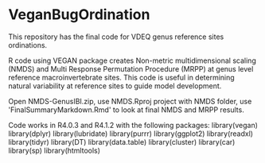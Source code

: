 # VeganBugOrdination
This repository has the final code for VDEQ genus reference sites ordinations.  

R code using VEGAN package creates Non-metric multidimensional scaling (NMDS) and Multi Response Permutation Procedure (MRPP) at genus level 
reference macroinvertebrate sites. This code is useful in determining natural variability at reference sites to guide model development. 

Open NMDS-GenusIBI.zip, use NMDS.Rproj project with NMDS folder, use 'FinalSummaryMarkdown.Rmd' to look at final NMDS and MRPP results.

Code works in R4.0.3 and R4.1.2 with the following packages:
library(vegan)
library(dplyr)
library(lubridate)
library(purrr) 
library(ggplot2)
library(readxl)
library(tidyr)
library(DT)
library(data.table)
library(cluster)
library(car)
library(sp)
library(htmltools)
